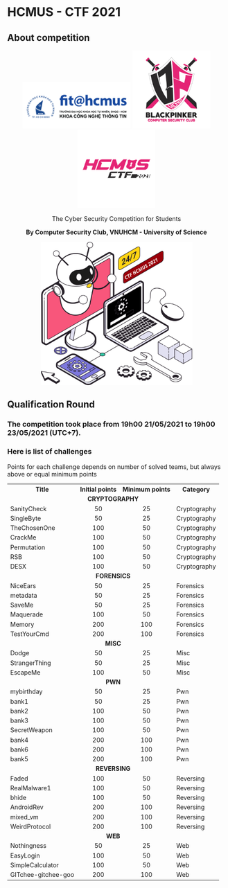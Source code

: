 # HCMUS - CTF 2021
## About competition
<div align="center">
  <div>
    <img src="/static/img/logo_faculty.png" width="250" height="107.5"/>
    <img src="/static/img/logo_club.png" width="180" height="180"/>
    <img src="/static/img/logoCTF.png" width="180" height="180"/>
  </div>
  <div>
    <p>The Cyber Security Competition for Students</p>
    <p><strong>By Computer Security Club, VNUHCM - University of Science</strong></p>
    <p>
  </div>
  <img src="/static/img/icon.svg" width="349" height="331"/>
</div>

## Qualification Round

### The competition took place from 19h00 21/05/2021 to 19h00 23/05/2021 (UTC+7).

### Here is list of challenges

Points for each challenge depends on number of solved teams, but always above or equal minimum points

<table align="center"><tbody><tr><th>Title</th><th>Initial points</th><th> Minimum points</th><th> Category</th></tr><tr><td colspan="4" align="center"><strong>CRYPTOGRAPHY</strong></td></tr><tr><td>SanityCheck</td><td align="center">50</td><td align="center">25</td><td>Cryptography</td></tr><tr><td>SingleByte</td><td align="center">50</td><td align="center">25</td><td>Cryptography</td></tr><tr><td>TheChosenOne</td><td align="center">100</td><td align="center">50</td><td>Cryptography</td></tr><tr><td>CrackMe</td><td align="center">100</td><td align="center">50</td><td>Cryptography</td></tr><tr><td>Permutation</td><td align="center">100</td><td align="center">50</td><td>Cryptography</td></tr><tr><td>RSB</td><td align="center">100</td><td align="center">50</td><td>Cryptography</td></tr><tr><td>DESX</td><td align="center">100</td><td align="center">50</td><td>Cryptography</td></tr><tr><td colspan="4" align="center"><strong>FORENSICS</strong></td></tr><tr><td>NiceEars</td><td align="center">50</td><td align="center">25</td><td>Forensics</td></tr><tr><td>metadata</td><td align="center">50</td><td align="center">25</td><td>Forensics</td></tr><tr><td>SaveMe</td><td align="center">50</td><td align="center">25</td><td>Forensics</td></tr><tr><td>Maquerade</td><td align="center">100</td><td align="center">50</td><td>Forensics</td></tr><tr><td>Memory</td><td align="center">200</td><td align="center">100</td><td>Forensics</td></tr><tr><td>TestYourCmd</td><td align="center">200</td><td align="center">100</td><td>Forensics</td></tr><tr><td colspan="4" align="center"><strong>MISC</strong></td></tr><tr><td>Dodge</td><td align="center">50</td><td align="center">25</td><td>Misc</td></tr><tr><td>StrangerThing</td><td align="center">50</td><td align="center">25</td><td>Misc</td></tr><tr><td>EscapeMe</td><td align="center">100</td><td align="center">50</td><td>Misc</td></tr><tr><td colspan="4" align="center"><strong>PWN</strong></td></tr><tr><td>mybirthday</td><td align="center">50</td><td align="center">25</td><td>Pwn</td></tr><tr><td>bank1</td><td align="center">50</td><td align="center">25</td><td>Pwn</td></tr><tr><td>bank2</td><td align="center">100</td><td align="center">50</td><td>Pwn</td></tr><tr><td>bank3</td><td align="center">100</td><td align="center">50</td><td>Pwn</td></tr><tr><td>SecretWeapon</td><td align="center">100</td><td align="center">50</td><td>Pwn</td></tr><tr><td>bank4</td><td align="center">200</td><td align="center">100</td><td>Pwn</td></tr><tr><td>bank6</td><td align="center">200</td><td align="center">100</td><td>Pwn</td></tr><tr><td>bank5</td><td align="center">200</td><td align="center">100</td><td>Pwn</td></tr><tr><td colspan="4" align="center"><strong>REVERSING</strong></td></tr><tr><td>Faded</td><td align="center">100</td><td align="center">50</td><td>Reversing</td></tr><tr><td>RealMalware1</td><td align="center">100</td><td align="center">50</td><td>Reversing</td></tr><tr><td>bhide</td><td align="center">100</td><td align="center">50</td><td>Reversing</td></tr><tr><td>AndroidRev</td><td align="center">200</td><td align="center">100</td><td>Reversing</td></tr><tr><td>mixed_vm</td><td align="center">200</td><td align="center">100</td><td>Reversing</td></tr><tr><td>WeirdProtocol</td><td align="center">200</td><td align="center">100</td><td>Reversing</td></tr><tr><td colspan="4" align="center"><strong>WEB</strong></td></tr><tr><td>Nothingness</td><td align="center">50</td><td align="center">25</td><td>Web</td></tr><tr><td>EasyLogin</td><td align="center">100</td><td align="center">50</td><td>Web</td></tr><tr><td>SimpleCalculator</td><td align="center">100</td><td align="center">50</td><td>Web</td></tr><tr><td>GITchee-gitchee-goo</td><td align="center">200</td><td align="center">100</td><td>Web</td></tr></tbody></table>
